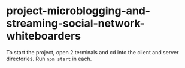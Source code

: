 # project-microblogging-and-streaming-social-network-whiteboarders
To start the project, open 2 terminals and cd into the client and server directories. Run `npm start` in each. 
